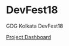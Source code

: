 # DevFest18
GDG Kolkata DevFest18 

[Project Dashboard](https://github.com/xprilion/DevFest18/projects/1)
